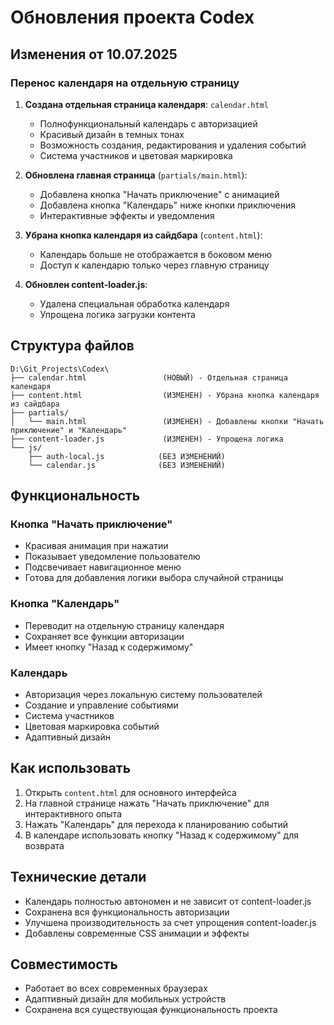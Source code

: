 # Обновления проекта Codex

## Изменения от 10.07.2025

### Перенос календаря на отдельную страницу

1. **Создана отдельная страница календаря**: `calendar.html`
   - Полнофункциональный календарь с авторизацией
   - Красивый дизайн в темных тонах
   - Возможность создания, редактирования и удаления событий
   - Система участников и цветовая маркировка

2. **Обновлена главная страница** (`partials/main.html`):
   - Добавлена кнопка "Начать приключение" с анимацией
   - Добавлена кнопка "Календарь" ниже кнопки приключения
   - Интерактивные эффекты и уведомления

3. **Убрана кнопка календаря из сайдбара** (`content.html`):
   - Календарь больше не отображается в боковом меню
   - Доступ к календарю только через главную страницу

4. **Обновлен content-loader.js**:
   - Удалена специальная обработка календаря
   - Упрощена логика загрузки контента

## Структура файлов

```
D:\Git_Projects\Codex\
├── calendar.html                 (НОВЫЙ) - Отдельная страница календаря
├── content.html                  (ИЗМЕНЕН) - Убрана кнопка календаря из сайдбара  
├── partials/
│   └── main.html                 (ИЗМЕНЕН) - Добавлены кнопки "Начать приключение" и "Календарь"
├── content-loader.js             (ИЗМЕНЕН) - Упрощена логика
└── js/
    ├── auth-local.js            (БЕЗ ИЗМЕНЕНИЙ)
    └── calendar.js              (БЕЗ ИЗМЕНЕНИЙ)
```

## Функциональность

### Кнопка "Начать приключение"
- Красивая анимация при нажатии
- Показывает уведомление пользователю
- Подсвечивает навигационное меню
- Готова для добавления логики выбора случайной страницы

### Кнопка "Календарь"
- Переводит на отдельную страницу календаря
- Сохраняет все функции авторизации
- Имеет кнопку "Назад к содержимому"

### Календарь
- Авторизация через локальную систему пользователей
- Создание и управление событиями
- Система участников
- Цветовая маркировка событий
- Адаптивный дизайн

## Как использовать

1. Открыть `content.html` для основного интерфейса
2. На главной странице нажать "Начать приключение" для интерактивного опыта
3. Нажать "Календарь" для перехода к планированию событий
4. В календаре использовать кнопку "Назад к содержимому" для возврата

## Технические детали

- Календарь полностью автономен и не зависит от content-loader.js
- Сохранена вся функциональность авторизации
- Улучшена производительность за счет упрощения content-loader.js
- Добавлены современные CSS анимации и эффекты

## Совместимость

- Работает во всех современных браузерах
- Адаптивный дизайн для мобильных устройств
- Сохранена вся существующая функциональность проекта

